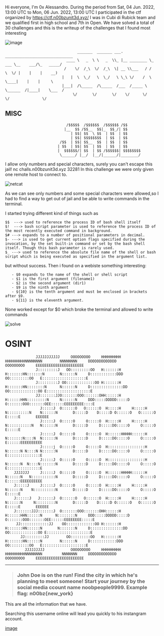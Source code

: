Hi everyone, I'm 0x Alessandro.
During the period from Sat, 04 Jun. 2022, 13:00 UTC to Mon, 06 Jun. 2022, 13:00 UTC I participated in the ctf organized by https://ctf.n00bzunit3d.xyz/
I was in Cubi di Rubick team and we qualified first in high school and 7th in Open.
We have solved a total of 30 challenges and this is the writeup of the challenges that I found most interesting


![image](https://media.discordapp.net/attachments/983355827127738408/983355895536832542/unknown.png)









                                     _______  _______ ___.            _______________________________
                                ____ \   _  \ \   _  \\_ |__ ________ \_   ___ \__    ___/\_   _____/
                               /    \/  /_\  \/  /_\  \| __ \\___   / /    \  \/ |    |    |    __)  
                              |   |  \  \_/   \  \_/   \ \_\ \/    /  \     \____|    |    |     \   
                              |___|  /\_____  /\_____  /___  /_____ \  \______  /|____|    \___  /   
                                   \/       \/       \/    \/      \/         \/               \/    





## MISC

                                /$$$$$  /$$$$$$  /$$$$$$ /$$      
                               |__  $$ /$$__  $$|_  $$_/| $$      
                                  | $$| $$  \ $$  | $$  | $$      
                                  | $$| $$$$$$$$  | $$  | $$      
                             /$$  | $$| $$__  $$  | $$  | $$      
                            | $$  | $$| $$  | $$  | $$  | $$      
                            |  $$$$$$/| $$  | $$ /$$$$$$| $$$$$$$$
                             \______/ |__/  |__/|______/|________/
                                      
                                      
                                      


I allow only numbers and special characters, surely you can't escape this jail! nc challs.n00bzunit3d.xyz 32281
In this challenge we were only given one remote host to connect to.


![netcat](https://i.ibb.co/2h6HCxW/Immagine-2022-06-06-171011.png)

As we can see only numbers and some special characters were allowed,so I had to find a way to get out of jail and be able to write commands in the terminal.

I started trying different kind of things such as
```
$$  ---> used to reference the process ID of bash shell itself
$!  ---> bash script parameter is used to reference the process ID of the most recently executed command in background.
$# ---> expands to a number of positional parameters in decimal.
$- ---> is used to get current option flags specified during the invocation, by the set built-in command or set by the bash shell itself. Though this bash parameter is rarely used.
$_ ---> used to reference the absolute file name of the shell or bash script which is being executed as specified in the argument list.
```
but without success.
Then i found on a webiste something interesting:
```
   - $0 expands to the name of the shell or shell script
   - $1 is the first argument (filename1)
   - $2 is the second argument (dir1)
   - $9 is the ninth argument
   - ${10} is the tenth argument and must be enclosed in brackets after $9.
   - ${11} is the eleventh argument.
``` 

None worked except for $0 which broke the terminal and allowed to write commands 

![solve](https://i.ibb.co/bg9VW20/solve.png)





# OSINT                                                                                                                       

                  JJJJJJJJJJJ     OOOOOOOOO     HHHHHHHHH     HHHHHHHHHNNNNNNNN        NNNNNNNN     DDDDDDDDDDDDD             OOOOOOOOO     EEEEEEEEEEEEEEEEEEEEEE
                  J:::::::::J   OO:::::::::OO   H:::::::H     H:::::::HN:::::::N       N::::::N     D::::::::::::DDD        OO:::::::::OO   E::::::::::::::::::::E
                  J:::::::::J OO:::::::::::::OO H:::::::H     H:::::::HN::::::::N      N::::::N     D:::::::::::::::DD    OO:::::::::::::OO E::::::::::::::::::::E
                  JJ:::::::JJO:::::::OOO:::::::OHH::::::H     H::::::HHN:::::::::N     N::::::N     DDD:::::DDDDD:::::D  O:::::::OOO:::::::OEE::::::EEEEEEEEE::::E
                    J:::::J  O::::::O   O::::::O  H:::::H     H:::::H  N::::::::::N    N::::::N       D:::::D    D:::::D O::::::O   O::::::O  E:::::E       EEEEEE
                    J:::::J  O:::::O     O:::::O  H:::::H     H:::::H  N:::::::::::N   N::::::N       D:::::D     D:::::DO:::::O     O:::::O  E:::::E             
                    J:::::J  O:::::O     O:::::O  H::::::HHHHH::::::H  N:::::::N::::N  N::::::N       D:::::D     D:::::DO:::::O     O:::::O  E::::::EEEEEEEEEE   
                    J:::::j  O:::::O     O:::::O  H:::::::::::::::::H  N::::::N N::::N N::::::N       D:::::D     D:::::DO:::::O     O:::::O  E:::::::::::::::E   
                    J:::::J  O:::::O     O:::::O  H:::::::::::::::::H  N::::::N  N::::N:::::::N       D:::::D     D:::::DO:::::O     O:::::O  E:::::::::::::::E   
        JJJJJJJ     J:::::J  O:::::O     O:::::O  H::::::HHHHH::::::H  N::::::N   N:::::::::::N       D:::::D     D:::::DO:::::O     O:::::O  E::::::EEEEEEEEEE   
        J:::::J     J:::::J  O:::::O     O:::::O  H:::::H     H:::::H  N::::::N    N::::::::::N       D:::::D     D:::::DO:::::O     O:::::O  E:::::E             
        J::::::J   J::::::J  O::::::O   O::::::O  H:::::H     H:::::H  N::::::N     N:::::::::N       D:::::D    D:::::D O::::::O   O::::::O  E:::::E       EEEEEE
        J:::::::JJJ:::::::J  O:::::::OOO:::::::OHH::::::H     H::::::HHN::::::N      N::::::::N     DDD:::::DDDDD:::::D  O:::::::OOO:::::::OEE::::::EEEEEEEE:::::E
         JJ:::::::::::::JJ    OO:::::::::::::OO H:::::::H     H:::::::HN::::::N       N:::::::N     D:::::::::::::::DD    OO:::::::::::::OO E::::::::::::::::::::E
           JJ:::::::::JJ        OO:::::::::OO   H:::::::H     H:::::::HN::::::N        N::::::N     D::::::::::::DDD        OO:::::::::OO   E::::::::::::::::::::E
             JJJJJJJJJ            OOOOOOOOO     HHHHHHHHH     HHHHHHHHHNNNNNNNN         NNNNNNN     DDDDDDDDDDDDD             OOOOOOOOO     EEEEEEEEEEEEEEEEEEEEEE

                                                                                                                                                          

---

> <h3>John Doe is on the run! Find the city in which he's planning to meet someone! Start your journey by the social media ccount name noobpeople9999. Example flag: n00bz{new_york}</h3>

This are all the information that we have.

Searching this username online will lead you quickly to his instangram account.

[image](!https://www.instagram.com/noobpeople9999.png)
                                                                                                                                              
                                                                                                                                                          
                                                                                                                                                          
                                                                                                                                                          



  

  
  
  
